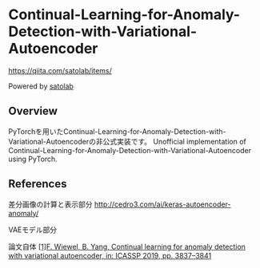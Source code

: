 # Continual-Learning-for-Anomaly-Detection-with-Variational-Autoencoder

https://qiita.com/satolab/items/

Powered by [satolab](https://qiita.com/satolab)

## Overview
PyTorchを用いたContinual-Learning-for-Anomaly-Detection-with-Variational-Autoencoderの非公式実装です。
Unofficial implementation of Continual-Learning-for-Anomaly-Detection-with-Variational-Autoencoder using PyTorch.

## References
差分画像の計算と表示部分
http://cedro3.com/ai/keras-autoencoder-anomaly/

VAEモデル部分

論文自体
[[1]F. Wiewel, B. Yang, Continual learning for anomaly detection with variational autoencoder, in: ICASSP 2019, pp. 3837–3841](https://ieeexplore.ieee.org/document/8682702)

